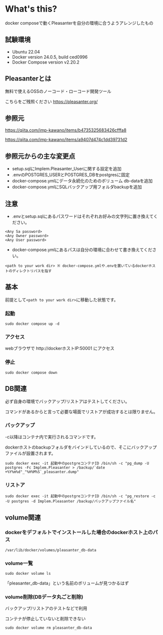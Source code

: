 # What's this?
docker composeで動くPleasanterを自分の環境に合うようアレンジしたもの

## 試験環境
- Ubuntu 22.04
- Docker version 24.0.5, build ced0996
- Docker Compose version v2.20.2

## Pleasanterとは
無料で使えるOSSのノーコード・ローコード開発ツール

こちらをご残照ください https://pleasanter.org/

## 参照元
https://qiita.com/imp-kawano/items/b4735325683426cfffa8

https://qiita.com/imp-kawano/items/a9407d474c1dd39731d2

## 参照元からの主な変更点
- setup.sqlにImplem.Pleasanter_Userに関する設定を追加
- .envのPOSTGRES_USERとPOSTGRES_DBをpostgresに固定
- docker-compose.ymlにデータ永続化のためのボリューム db-dataを追加
- docker-compose.ymlにSQLバックアップ用フォルダbackupを追加

## 注意
- .envとsetup.sqlにあるパスワードはそれぞれお好みの文字列に置き換えてください。
```
<Any Sa password>
<Any Owner password>
<Any User password>
```

- docker-compose.ymlにあるパスは自分の環境に合わせて書き換えてください。
```
<path to your work dir> ※ docker-compose.ymlや.envを置いているdockerホストのディレクトリパスを指す
```

## 基本
前提として`<path to your work dir>`に移動した状態です。

### 起動
```
sudo docker compose up -d
```

### アクセス
webブラウザで http:\//dockerホストIP:50001 にアクセス

### 停止
```
sudo docker compose down
```

## DB関連
必ず自身の環境でバックアップ/リストアはテストしてください。

コマンドがあるからと言って必要な場面でリストアが成功するとは限りません。

### バックアップ
-c以降はコンテナ内で実行されるコマンドです。

dockerホストのbackupフォルダをバインドしているので、そこにバックアップファイルが設置されます。
```
sudo docker exec -it 起動中のpostgreコンテナID /bin/sh -c "pg_dump -U postgres -Fc Implem.Pleasanter > /backup/`date +%Y%m%d"_"%H%M%S`_pleasanter.dump"
```

### リストア
```
sudo docker exec -it 起動中のpostgreコンテナID /bin/sh -c "pg_restore -c -U postgres -d Implem.Pleasanter /backup/バックアップファイル名"
```

## volume関連
### dockerをデフォルトでインストールした場合のdockerホスト上のパス
```
/var/lib/docker/volumes/pleasanter_db-data
```

### volume一覧
```
sudo docker volume ls
```

「pleasanter_db-data」という名前のボリュームが見つかるはず

### volume削除(DBデータ丸ごと削除)
バックアップ/リストアのテストなどで利用

コンテナが停止していないと削除できない
```
sudo docker volume rm pleasanter_db-data
```
